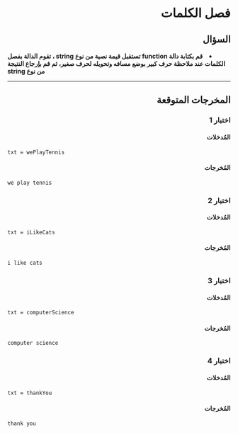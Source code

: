 # <div dir="rtl">فصل الكلمات</div>

## <div dir="rtl">السؤال</div>

<li dir="rtl">
<b>
قم بكتابة دالة function تستقبل قيمة نصية من نوع string ، تقوم الدالة بفصل الكلمات عند ملاحظة حرف كبير بوضع مسافه وتحويله لحرف صغير، ثم قم بإرجاع النتيجة من نوع string
</b>
</li>

---

## <div dir="rtl">المخرجات المتوقعة</div>

### <div dir="rtl">اختبار 1</div>

#### <div dir="rtl">المُدخلات</div>

```text
txt = wePlayTennis
```

#### <div dir="rtl">المُخرجات</div>

```text
we play tennis
```

### <div dir="rtl">اختبار 2</div>

#### <div dir="rtl">المُدخلات</div>

```text
txt = iLikeCats
```

#### <div dir="rtl">المُخرجات</div>

```text
i like cats
```

### <div dir="rtl">اختبار 3</div>

#### <div dir="rtl">المُدخلات</div>

```text
txt = computerScience
```

#### <div dir="rtl">المُخرجات</div>

```text
computer science
```

### <div dir="rtl">اختبار 4</div>

#### <div dir="rtl">المُدخلات</div>

```text
txt = thankYou
```

#### <div dir="rtl">المُخرجات</div>

```text
thank you
```
